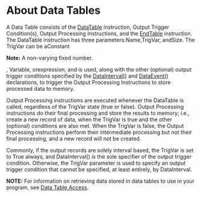 # About Data Tables

A Data Table consists of the [DataTable](../Instructions/datatable.md) instruction, Output Trigger Condition(s), Output Processing Instructions, and the [EndTable](../Instructions/endtable.md) instruction. The DataTable instruction has three parameters:Name,TrigVar, andSize. The TrigVar can be aConstant

**Note:** A non-varying fixed number.

, Variable, orexpression, and is used, along with the other (optional) output trigger conditions specified by the [DataInterval()](../Instructions/datainterval.md) and [DataEvent()](../Instructions/dataevent.md) declarations, to trigger the Output Processing Instructions to store processed data to memory.

Output Processing instructions are executed whenever the DataTable is called, regardless of the TrigVar state (true or false). Output Processing instructions do their final processing and store the results to memory; i.e., create a new record of data, when the TrigVar is true and the other (optional) conditions are also met. When the TrigVar is false, the Output Processing instructions perform their intermediate processing but not their final processing, and a new record will not be created.

Commonly, if the output records are solely interval based, the TrigVar is set to True always, and DataInterval() is the sole specifier of the output trigger condition. Otherwise, the TrigVar parameter is used to specify an output trigger condition that cannot be specified, at least entirely, by DataInterval.

**NOTE:** For information on retrieving data stored in data tables to use in your program, see [Data Table Access](datatableaccess.md).
